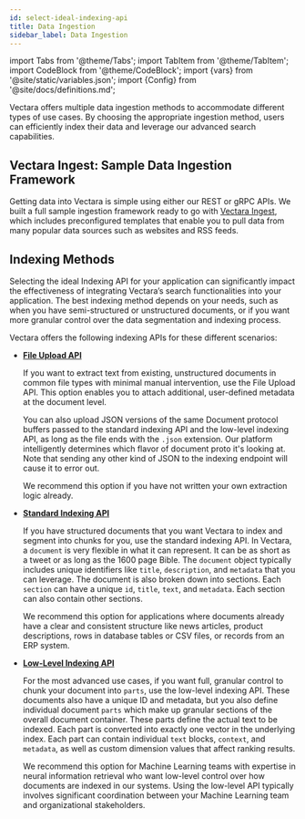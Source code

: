 ```yaml
---
id: select-ideal-indexing-api
title: Data Ingestion
sidebar_label: Data Ingestion
---
```


import Tabs from '@theme/Tabs';
import TabItem from '@theme/TabItem';
import CodeBlock from '@theme/CodeBlock';
import {vars} from '@site/static/variables.json';
import {Config} from '@site/docs/definitions.md';

Vectara offers multiple data ingestion methods to accommodate different types 
of use cases. By choosing the appropriate ingestion method, users can 
efficiently index their data and leverage our advanced search capabilities.

## Vectara Ingest: Sample Data Ingestion Framework

Getting data into Vectara is simple using either our REST or gRPC APIs. We 
built a full sample ingestion framework ready to go with [Vectara Ingest](https://github.com/vectara/vectara-ingest), which 
includes preconfigured templates that enable you to pull data from many 
popular data sources such as websites and RSS feeds.

## Indexing Methods

Selecting the ideal Indexing API for your application can significantly impact 
the effectiveness of integrating Vectara’s search functionalities into your 
application. The best indexing method depends on your needs, such as when you 
have semi-structured or unstructured documents, or if you want more granular 
control over the data segmentation and indexing process.

Vectara offers the following indexing APIs for these different scenarios:


* [**File Upload API**](/docs/api-reference/indexing-apis/file-upload/file-upload)

  If you want to extract text from existing, unstructured documents in common 
  file types with minimal manual intervention, use the File Upload API. This 
  option enables you to attach additional, user-defined metadata at the 
  document level. 
  
  You can also upload JSON versions of the same Document protocol buffers 
  passed to the standard indexing API and the low-level indexing API, as long 
  as the file ends with the `.json` extension. Our platform intelligently 
  determines which flavor of document proto it's looking at. Note that sending 
  any other kind of JSON to the indexing endpoint will cause it to error out.
  
  We recommend this option if you have not written your own extraction logic 
  already.

* [**Standard Indexing API**](/docs/api-reference/indexing-apis/indexing)
  
  If you have structured documents that you want Vectara to index and segment
  into chunks for you, use the standard indexing API. In Vectara, a `document` 
  is very flexible in what it can represent. It can be as short as a tweet or 
  as long as the 1600 page Bible. The `document` object typically includes 
  unique identifiers like `title`, `description`, and `metadata` that you can 
  leverage. The document is also broken down into sections. Each `section` can 
  have a unique `id`, `title`, `text`, and `metadata`. Each section can also 
  contain other sections.

  We recommend this option for applications where documents already have a 
  clear and consistent structure like news articles, product descriptions, 
  rows in database tables or CSV files, or records from an ERP system.


* [**Low-Level Indexing API**](/docs/api-reference/indexing-apis/core_indexing)

  For the most advanced use cases, if you want full, granular control to chunk 
  your document into `parts`, use the low-level indexing API. These documents 
  also have a unique ID and metadata, but you also define individual document 
  `parts` which make up granular sections of the overall document container. 
  These parts define the actual text to be indexed. Each part is converted 
  into exactly one vector in the underlying index. Each part can contain 
  individual `text` blocks, `context`, and` metadata`, as well as custom dimension 
  values that affect ranking results.
  
  We recommend this option for Machine Learning teams with expertise in neural
  information retrieval who want low-level control over how documents are 
  indexed in our systems. Using the low-level API typically involves 
  significant coordination between your Machine Learning team and 
  organizational stakeholders.
